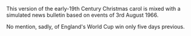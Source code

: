This version of the early-19th Century Christmas carol is mixed with a simulated news bulletin based on events of 3rd August 1966.

No mention, sadly, of England's World Cup win only five days previous.
